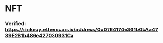 # NFT
### Verified: https://rinkeby.etherscan.io/address/0xD7E4174e361b0bAa4739E2B1b486e427030931Ca
